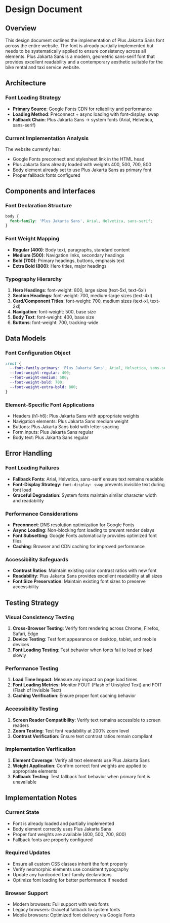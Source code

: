 # Design Document

## Overview

This design document outlines the implementation of Plus Jakarta Sans font across the entire website. The font is already partially implemented but needs to be systematically applied to ensure consistency across all elements. Plus Jakarta Sans is a modern, geometric sans-serif font that provides excellent readability and a contemporary aesthetic suitable for the bike rental and taxi service website.

## Architecture

### Font Loading Strategy
- **Primary Source**: Google Fonts CDN for reliability and performance
- **Loading Method**: Preconnect + async loading with font-display: swap
- **Fallback Chain**: Plus Jakarta Sans → system fonts (Arial, Helvetica, sans-serif)

### Current Implementation Analysis
The website currently has:
- Google Fonts preconnect and stylesheet link in the HTML head
- Plus Jakarta Sans already loaded with weights 400, 500, 700, 800
- Body element already set to use Plus Jakarta Sans as primary font
- Proper fallback fonts configured

## Components and Interfaces

### Font Declaration Structure
```css
body {
  font-family: 'Plus Jakarta Sans', Arial, Helvetica, sans-serif;
}
```

### Font Weight Mapping
- **Regular (400)**: Body text, paragraphs, standard content
- **Medium (500)**: Navigation links, secondary headings
- **Bold (700)**: Primary headings, buttons, emphasis text
- **Extra Bold (800)**: Hero titles, major headings

### Typography Hierarchy
1. **Hero Headings**: font-weight: 800, large sizes (text-5xl, text-6xl)
2. **Section Headings**: font-weight: 700, medium-large sizes (text-4xl)
3. **Card/Component Titles**: font-weight: 700, medium sizes (text-xl, text-2xl)
4. **Navigation**: font-weight: 500, base size
5. **Body Text**: font-weight: 400, base size
6. **Buttons**: font-weight: 700, tracking-wide

## Data Models

### Font Configuration Object
```css
:root {
  --font-family-primary: 'Plus Jakarta Sans', Arial, Helvetica, sans-serif;
  --font-weight-regular: 400;
  --font-weight-medium: 500;
  --font-weight-bold: 700;
  --font-weight-extra-bold: 800;
}
```

### Element-Specific Font Applications
- Headers (h1-h6): Plus Jakarta Sans with appropriate weights
- Navigation elements: Plus Jakarta Sans medium weight
- Buttons: Plus Jakarta Sans bold with letter spacing
- Form inputs: Plus Jakarta Sans regular
- Body text: Plus Jakarta Sans regular

## Error Handling

### Font Loading Failures
- **Fallback Fonts**: Arial, Helvetica, sans-serif ensure text remains readable
- **Font-Display Strategy**: `font-display: swap` prevents invisible text during font load
- **Graceful Degradation**: System fonts maintain similar character width and readability

### Performance Considerations
- **Preconnect**: DNS resolution optimization for Google Fonts
- **Async Loading**: Non-blocking font loading to prevent render delays
- **Font Subsetting**: Google Fonts automatically provides optimized font files
- **Caching**: Browser and CDN caching for improved performance

### Accessibility Safeguards
- **Contrast Ratios**: Maintain existing color contrast ratios with new font
- **Readability**: Plus Jakarta Sans provides excellent readability at all sizes
- **Font Size Preservation**: Maintain existing font sizes to preserve accessibility

## Testing Strategy

### Visual Consistency Testing
1. **Cross-Browser Testing**: Verify font rendering across Chrome, Firefox, Safari, Edge
2. **Device Testing**: Test font appearance on desktop, tablet, and mobile devices
3. **Font Loading Testing**: Test behavior when fonts fail to load or load slowly

### Performance Testing
1. **Load Time Impact**: Measure any impact on page load times
2. **Font Loading Metrics**: Monitor FOUT (Flash of Unstyled Text) and FOIT (Flash of Invisible Text)
3. **Caching Verification**: Ensure proper font caching behavior

### Accessibility Testing
1. **Screen Reader Compatibility**: Verify text remains accessible to screen readers
2. **Zoom Testing**: Test font readability at 200% zoom level
3. **Contrast Verification**: Ensure text contrast ratios remain compliant

### Implementation Verification
1. **Element Coverage**: Verify all text elements use Plus Jakarta Sans
2. **Weight Application**: Confirm correct font weights are applied to appropriate elements
3. **Fallback Testing**: Test fallback font behavior when primary font is unavailable

## Implementation Notes

### Current State
- Font is already loaded and partially implemented
- Body element correctly uses Plus Jakarta Sans
- Proper font weights are available (400, 500, 700, 800)
- Fallback fonts are properly configured

### Required Updates
- Ensure all custom CSS classes inherit the font properly
- Verify neomorphic elements use consistent typography
- Update any hardcoded font-family declarations
- Optimize font loading for better performance if needed

### Browser Support
- Modern browsers: Full support with web fonts
- Legacy browsers: Graceful fallback to system fonts
- Mobile browsers: Optimized font delivery via Google Fonts
